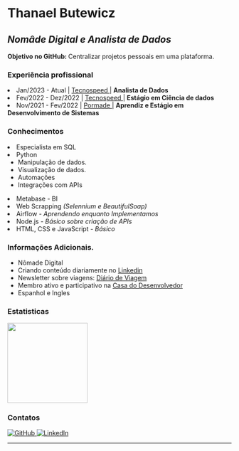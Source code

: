 <h1>  Thanael Butewicz </h1>

<h2> <i> Nomâde Digital e Analista de Dados </i> </h2>

<b> Objetivo no GitHub: </b> Centralizar projetos pessoais em uma plataforma. </b>


<h3> Experiência profissional </h3>
<li> Jan/2023 - Atual    | <a href='https://tecnospeed.com.br/institucional/'> Tecnospeed </a> | <b> Analista de Dados </b> </li>
<li> Fev/2022 - Dez/2022 | <a href='https://tecnospeed.com.br/institucional/'> Tecnospeed  </a>| <b> Estágio em Ciência de dados </b> </li>
<li> Nov/2021 - Fev/2022 | <a href='https://www.pormade.com.br/quem-somos'> Pormade </a> | <b> Aprendiz e Estágio em Desenvolvimento de Sistemas </b> </li>

<h3> Conhecimentos </h3>

<li> Especialista em SQL </li>
<li> 
    Python 
    <ul>
        <li> Manipulação de dados.</li>
        <li> Visualização de dados. </li>
        <li> Automações </li>
        <li> Integrações com APIs </li>
    </ul>
</li>
<li> Metabase - BI </li>
<li> Web Scrapping <i> (Selennium e BeautifulSoap) </i> </li>
<li> Airflow - <i> Aprendendo enquanto Implementamos </i> </li>
<li> Node.js - <i> Básico sobre criação de APIs </i> </li>
<li> HTML, CSS e JavaScript - <i> Básico </i> </li>

<h3> Informações Adicionais. </h3>
<ul>
    <li> Nômade Digital </li>
    <li> Criando conteúdo diariamente no <a href='https://www.linkedin.com/in/thanael/'> Linkedin </a> </li>
    <li> Newsletter sobre viagens: <a href='https://open.substack.com/pub/thanael/p/uma-pessoa-com-inumeras-versoes-de?r=6agn3&utm_campaign=github&utm_medium=web&showWelcomeOnShare=true'> Diário de Viagem</a></li>
    <li> Membro ativo e participativo na <a href='https://forum.casadodesenvolvedor.com.br/forum/312-python/'> Casa do Desenvolvedor </a>
    <li> Espanhol e Ingles </li>
</ul>

<h3> Estatisticas </h3>

<a href="https://github.com/zThanael">
  <img height="180em" src="https://github-readme-stats.vercel.app/api?username=zThanael&show_icons=true&theme=radical" />
</a>


<h3> Contatos </h3>
<div align="left">
   <a href="https://github.com/zThanael">
    <img 
      alt="GitHub" 
      title="zThanael"
      src="https://img.shields.io/badge/github%20-%23121011.svg?&style=for-the-badge&logo=github&logoColor=white"
    />
   </a>
   <a href="https://www.linkedin.com/in/thanael/">
    <img 
      alt="LinkedIn" 
      title="Thanael Butewicz"
      src="https://img.shields.io/badge/linkedin%20-%230077B5.svg?&style=for-the-badge&logo=linkedin&logoColor=white"
    />
   </a>
</div>

---
